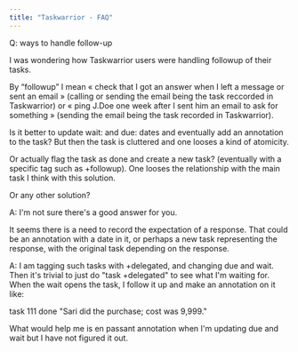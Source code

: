 ```yaml
---
title: "Taskwarrior - FAQ"
---
```


Q: ways to handle follow-up

I was wondering how Taskwarrior users were handling followup of their tasks.

By “followup” I mean « check that I got an answer when I left a message or sent an email » (calling or sending the email being the task reccorded in Taskwarrior) or « ping J.Doe one week after I sent him an email to ask for something » (sending the email being the task recorded in Taskwarrior).

Is it better to update wait: and due: dates and eventually add an annotation to the task? But then the task is cluttered and one looses a kind of atomicity.

Or actually flag the task as done and create a new task? (eventually with a specific tag such as +followup). One looses the relationship with the main task I think with this solution.

Or any other solution?

A: I'm not sure there's a good answer for you.

It seems there is a need to record the expectation of a response.
That could be an annotation with a date in it, or perhaps a new task representing the response, with the original task depending on the response.

A: I am tagging such tasks with +delegated, and changing due and wait. Then it's trivial to just do "task +delegated" to see what I'm waiting for. When the wait opens the task, I follow it up and make an annotation on it like: 

task 111 done "Sari did the purchase; cost was 9,999."
 

What would help me is en passant annotation when I'm updating due and wait but I have not figured it out.

